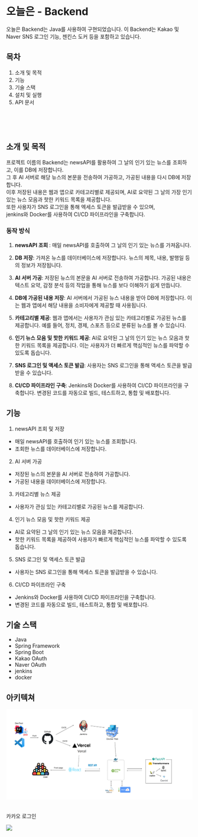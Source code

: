 # 오늘은 - Backend
오늘은 Backend는 Java를 사용하여 구현되었습니다. 이 Backend는 Kakao 및 Naver SNS 로그인 기능, 젠킨스 도커 등을 포함하고 있습니다.

## 목차
1. 소개 및 목적
2. 기능
3. 기술 스택
4. 설치 및 실행
5. API 문서
<br>
<br>
<br>

## 소개 및 목적
프로젝트 이름의 Backend는 newsAPI를 활용하여 그 날의 인기 있는 뉴스를 조회하고, 이를 DB에 저장합니다. <br>
그 후 AI 서버로 해당 뉴스의 본문을 전송하여 가공하고, 가공된 내용을 다시 DB에 저장합니다. <br>
이후 저장된 내용은 웹과 앱으로 카테고리별로 제공되며, AI로 요약된 그 날의 가장 인기 있는 뉴스 모음과 핫한 키워드 목록을 제공합니다. <br>
또한 사용자가 SNS 로그인을 통해 엑세스 토큰을 발급받을 수 있으며, <br> jenkins와 Docker를 사용하여 CI/CD 파이프라인을 구축합니다.

### 동작 방식
1. <b> newsAPI 조회 </b>: 매일 newsAPI를 호출하여 그 날의 인기 있는 뉴스를 가져옵니다.

2. <b>DB 저장</b>: 가져온 뉴스를 데이터베이스에 저장합니다. 뉴스의 제목, 내용, 발행일 등의 정보가 저장됩니다.

3. <b>AI 서버 가공</b>: 저장된 뉴스의 본문을 AI 서버로 전송하여 가공합니다. 가공된 내용은 텍스트 요약, 감정 분석 등의 작업을 통해 뉴스를 보다 이해하기 쉽게 만듭니다.

4. <b>DB에 가공된 내용 저장</b>: AI 서버에서 가공된 뉴스 내용을 받아 DB에 저장합니다. 이는 웹과 앱에서 해당 내용을 소비자에게 제공할 때 사용됩니다.

5. <b>카테고리별 제공</b>: 웹과 앱에서는 사용자가 관심 있는 카테고리별로 가공된 뉴스를 제공합니다. 예를 들어, 정치, 경제, 스포츠 등으로 분류된 뉴스를 볼 수 있습니다.

6. <b>인기 뉴스 모음 및 핫한 키워드 제공</b>: AI로 요약된 그 날의 인기 있는 뉴스 모음과 핫한 키워드 목록을 제공합니다. 이는 사용자가 더 빠르게 핵심적인 뉴스를 파악할 수 있도록 돕습니다.

7. <b>SNS 로그인 및 액세스 토큰 발급</b>: 사용자는 SNS 로그인을 통해 액세스 토큰을 발급받을 수 있습니다.

8. <b>CI/CD 파이프라인 구축</b>: Jenkins와 Docker를 사용하여 CI/CD 파이프라인을 구축합니다. 변경된 코드를 자동으로 빌드, 테스트하고, 통합 및 배포합니다.



## 기능

1. newsAPI 조회 및 저장
- 매일 newsAPI를 호출하여 인기 있는 뉴스를 조회합니다.
- 조회한 뉴스를 데이터베이스에 저장합니다.
2. AI 서버 가공

- 저장된 뉴스의 본문을 AI 서버로 전송하여 가공합니다.
- 가공된 내용을 데이터베이스에 저장합니다.
3. 카테고리별 뉴스 제공

- 사용자가 관심 있는 카테고리별로 가공된 뉴스를 제공합니다.
4. 인기 뉴스 모음 및 핫한 키워드 제공
- AI로 요약된 그 날의 인기 있는 뉴스 모음을 제공합니다.
- 핫한 키워드 목록을 제공하여 사용자가 빠르게 핵심적인 뉴스를 파악할 수 있도록 돕습니다.
5. SNS 로그인 및 액세스 토큰 발급
- 사용자는 SNS 로그인을 통해 액세스 토큰을 발급받을 수 있습니다.
6. CI/CD 파이프라인 구축
- Jenkins와 Docker를 사용하여 CI/CD 파이프라인을 구축합니다.
- 변경된 코드를 자동으로 빌드, 테스트하고, 통합 및 배포합니다.

## 기술 스택
- Java
- Spring Framework
- Spring Boot
- Kakao OAuth
- Naver OAuth
- jenkins
- docker


## 아키텍쳐

<img src="./image/newarch.png">
<br>
<br>

 카카오 로그인

<img src="https://velog.velcdn.com/images/ads0070/post/0fce00d9-ae95-4422-a4e2-a03628bf385b/image.png">
